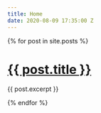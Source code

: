 ```yaml
---
title: Home
date: 2020-08-09 17:35:00 Z
---
```



  {% for post in site.posts %}
    <h1>
      <a href="{{ post.url }}">{{ post.title }}</a>
    </h1>
{{ post.excerpt }}

  {% endfor %}
